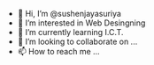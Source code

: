 - 👋 Hi, I’m @sushenjayasuriya
- 👀 I’m interested in Web Desingning
- 🌱 I’m currently learning I.C.T.
- 💞️ I’m looking to collaborate on ...
- 📫 How to reach me ...

<!---
sushenjayasuriya/sushenjayasuriya is a ✨ special ✨ repository because its `README.md` (this file) appears on your GitHub profile.
You can click the Preview link to take a look at your changes.
--->
